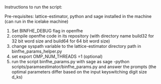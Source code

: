 Instructions to run the script:

Pre-requisites: lattice-estimator, python and sage installed in the machine (can run in the icelake machine)

1. Set BINFHE_DEBUG flag in openfhe
2. compile openfhe code in its repository (with directory name build32 for 32 bit word size and build64 for 64 bit word size)
3. change syspath variable to the lattice-estimator directory path in binfhe_params_helper.py
4. set export OMP_NUM_THREADS =1 (optional)
5. run the script binfhe_params.py with sage as sage -python scripts/paramsestimator/binfhe_params.py and answer the prompts (the optimal parameters differ based on the input keyswitching digit size d_ks)
